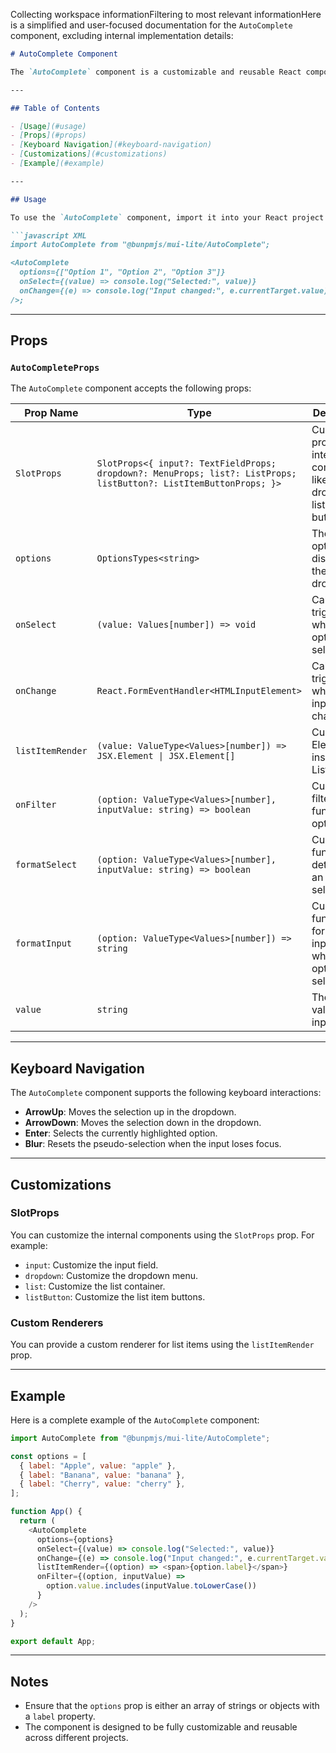 Collecting workspace informationFiltering to most relevant informationHere is a simplified and user-focused documentation for the `AutoComplete` component, excluding internal implementation details:

```markdown
# AutoComplete Component

The `AutoComplete` component is a customizable and reusable React component that provides an autocomplete input field with dropdown options. It supports filtering, custom rendering, and keyboard navigation.

---

## Table of Contents

- [Usage](#usage)
- [Props](#props)
- [Keyboard Navigation](#keyboard-navigation)
- [Customizations](#customizations)
- [Example](#example)

---

## Usage

To use the `AutoComplete` component, import it into your React project and provide the required props.

```javascript XML
import AutoComplete from "@bunpmjs/mui-lite/AutoComplete";

<AutoComplete
  options={["Option 1", "Option 2", "Option 3"]}
  onSelect={(value) => console.log("Selected:", value)}
  onChange={(e) => console.log("Input changed:", e.currentTarget.value)}
/>;
```

---

## Props

### `AutoCompleteProps`

The `AutoComplete` component accepts the following props:

| Prop Name        | Type                                                                                                               | Description                                                                        |
| ---------------- | ------------------------------------------------------------------------------------------------------------------ | ---------------------------------------------------------------------------------- |
| `SlotProps`      | `SlotProps<{ input?: TextFieldProps; dropdown?: MenuProps; list?: ListProps; listButton?: ListItemButtonProps; }>` | Custom props for internal components like input, dropdown, list, and list buttons. |
| `options`        | `OptionsTypes<string>`                                                                                             | The list of options to display in the dropdown.                                    |
| `onSelect`       | `(value: Values[number]) => void`                                                                                  | Callback triggered when an option is selected.                                     |
| `onChange`       | `React.FormEventHandler<HTMLInputElement>`                                                                         | Callback triggered when the input value changes.                                   |
| `listItemRender` | `(value: ValueType<Values>[number]) => JSX.Element \| JSX.Element[]`                                               | Custom Element inside the ListButton                                               | Custom renderer for list items. |
| `onFilter`       | `(option: ValueType<Values>[number], inputValue: string) => boolean`                                               | Custom filter function for options.                                                |
| `formatSelect`   | `(option: ValueType<Values>[number], inputValue: string) => boolean`                                               | Custom function to determine if an option is selected.                             |
| `formatInput`    | `(option: ValueType<Values>[number]) => string`                                                                    | Custom function to format the input value when an option is selected.              |
| `value`          | `string`                                                                                                           | The current value of the input field.                                              |

---

## Keyboard Navigation

The `AutoComplete` component supports the following keyboard interactions:

- **ArrowUp**: Moves the selection up in the dropdown.
- **ArrowDown**: Moves the selection down in the dropdown.
- **Enter**: Selects the currently highlighted option.
- **Blur**: Resets the pseudo-selection when the input loses focus.

---

## Customizations

### SlotProps

You can customize the internal components using the `SlotProps` prop. For example:

- `input`: Customize the input field.
- `dropdown`: Customize the dropdown menu.
- `list`: Customize the list container.
- `listButton`: Customize the list item buttons.

### Custom Renderers

You can provide a custom renderer for list items using the `listItemRender` prop.

---

## Example

Here is a complete example of the `AutoComplete` component:

```javascript XML
import AutoComplete from "@bunpmjs/mui-lite/AutoComplete";

const options = [
  { label: "Apple", value: "apple" },
  { label: "Banana", value: "banana" },
  { label: "Cherry", value: "cherry" },
];

function App() {
  return (
    <AutoComplete
      options={options}
      onSelect={(value) => console.log("Selected:", value)}
      onChange={(e) => console.log("Input changed:", e.currentTarget.value)}
      listItemRender={(option) => <span>{option.label}</span>}
      onFilter={(option, inputValue) =>
        option.value.includes(inputValue.toLowerCase())
      }
    />
  );
}

export default App;
```

---

## Notes

- Ensure that the `options` prop is either an array of strings or objects with a `label` property.
- The component is designed to be fully customizable and reusable across different projects.
```